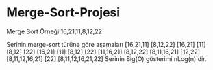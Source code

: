 # Merge-Sort-Projesi

Merge Sort Örneği 16,21,11,8,12,22

Serinin merge-sort türüne göre aşamaları [16,21,11] [8,12,22] [16,21] [11] [8,12] [22] [16,21] [11] [8,12] [22] [11,16,21] [8,12,22] [8,11,16,21] [12,22] [8,11,12,16,21] [22]
[8,11,12,16,21,22]
Serinin Big(O) gösterimi nLog(n)'dir.

